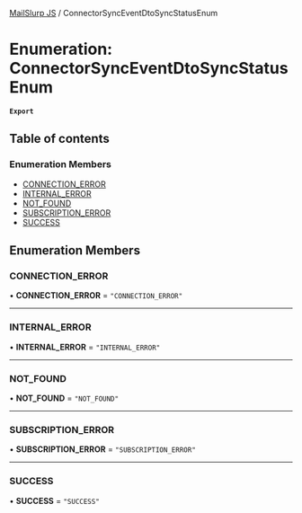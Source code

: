 [MailSlurp JS](../README.md) / ConnectorSyncEventDtoSyncStatusEnum

# Enumeration: ConnectorSyncEventDtoSyncStatusEnum

**`Export`**

## Table of contents

### Enumeration Members

- [CONNECTION\_ERROR](ConnectorSyncEventDtoSyncStatusEnum.md#connection_error)
- [INTERNAL\_ERROR](ConnectorSyncEventDtoSyncStatusEnum.md#internal_error)
- [NOT\_FOUND](ConnectorSyncEventDtoSyncStatusEnum.md#not_found)
- [SUBSCRIPTION\_ERROR](ConnectorSyncEventDtoSyncStatusEnum.md#subscription_error)
- [SUCCESS](ConnectorSyncEventDtoSyncStatusEnum.md#success)

## Enumeration Members

### CONNECTION\_ERROR

• **CONNECTION\_ERROR** = ``"CONNECTION_ERROR"``

___

### INTERNAL\_ERROR

• **INTERNAL\_ERROR** = ``"INTERNAL_ERROR"``

___

### NOT\_FOUND

• **NOT\_FOUND** = ``"NOT_FOUND"``

___

### SUBSCRIPTION\_ERROR

• **SUBSCRIPTION\_ERROR** = ``"SUBSCRIPTION_ERROR"``

___

### SUCCESS

• **SUCCESS** = ``"SUCCESS"``
